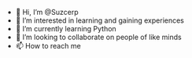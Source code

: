 - 👋 Hi, I’m @Suzcerp
- 👀 I’m interested in learning and gaining experiences
- 🌱 I’m currently learning Python
- 💞️ I’m looking to collaborate on people of like minds
- 📫 How to reach me 

<!---
Suzcerp/Suzcerp is a ✨ special ✨ repository because its `README.md` (this file) appears on your GitHub profile.
You can click the Preview link to take a look at your changes.
--->
